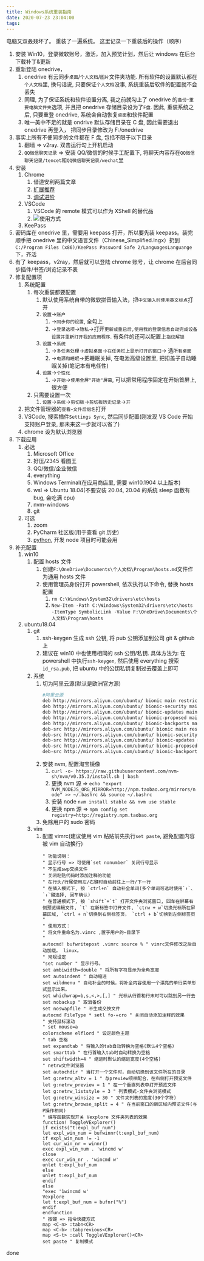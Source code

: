```yaml
---
title: Windows系统重装指南
date: 2020-07-23 23:04:00
tags:
---
```


电脑又双叒叕坏了。 重装了一遍系统。 这里记录一下重装后的操作（顺序）

1.  安装 Win10，登录微软账号，激活，加入预览计划，然后让 windows 在后台下载补丁&更新
2.  重新登陆 onedrive，
    1.  onedrive 有云同步`桌面`/`个人文档`/`图片`文件夹功能. 所有软件的设置默认都在`个人文档`里, 换句话说, 只要保证`个人文档`没事, 系统重装后软件的配置就不会丢失
    2.  同理, 为了保证系统和软件设置分离, 我之前就勾上了 onedrive 的`备份`-`重要电脑文件夹`选项, 并且把 onedrive 存储目录设为了`F盘`. 因此, 重装系统之后, 只要重登 onedrive, 系统会自动恢复`桌面`和软件配置
    3.  唯一美中不足的就是 ondrive 默认存储目录在 C 盘, 因此需要退出 onedrive 再登入， 把同步目录修改为 F:/onedrive
3.  事实上所有不便同步的文件都在 F 盘, 包括不限于以下目录
    1.  翻墙 => v2ray. 双击运行勾上开机启动
    2.  `QQ微信聊天记录` => 安装 QQ/微信的时候手工配置下, 将聊天内容存在`QQ微信聊天记录/tencet`和`QQ微信聊天记录/wechat`里
4.  安装
    1.  Chrome
        1.  借道安利两篇文章
        2.  [扩展推荐](http://www.yaozeyuan.online/2018/01/08/2018/01/Chrome扩展推荐/)
        3.  [调试进阶](http://www.yaozeyuan.online/2018/05/18/2018/05/Chrome调试进阶/)
    2.  VSCode
        1.  VSCode 的 remote 模式可以作为 XShell 的替代品
        2.  ![使用方式](http://ww1.sinaimg.cn/large/6671cfa8ly1gh1aldo25cj20sq0lg76y.jpg)
    3.  KeePass
5.  密码库在 onedrive 里，需要用 keepass 打开，所以要先装 keepass。装完顺手把 onedrive 里的中文语言文件（Chinese_Simplified.lngx）扔到`C:/Program Files (x86)/KeePass Password Safe 2/LanguagesLanguange`下，齐活
6.  有了 keepass，v2ray，然后就可以登陆 chrome 账号，让 chrome 在后台同步插件/书签/浏览记录不表
7.  修复配置项
    1.  系统配置
        1.  每次重装都要配置
            1.  默认使用系统自带的微软拼音输入法，把`中文输入时使用英文标点`打开
            2.  `设置`->`账户`
                1.  ->`同步你的设置`, 全勾上
                2.  ->`登录选项`->`隐私`->打开`更新或重启后,使用我的登录信息自动完成设备设置并重新打开我的应用程序`. 有条件的还可以配置上`指纹解锁`
            3.  `设置`->`系统`
                1.  ->`多任务处理`->`虚拟桌面`->`在任务栏上显示打开的窗口`-> 选`所有桌面`
                2.  ->`电源和睡眠`->把睡眠关掉, 在电池高级设置里, 把扣盖子自动睡眠关掉(笔记本有电任性)
            4.  `设置`->`个性化`
                1.  ->`开始`->`使用全屏"开始"屏幕`, 可以把常用程序固定在开始首屏上, 很方便
        2.  只需要设置一次
            1.  `设置`->`系统`->`剪切板`->`剪切板历史记录`->`开`
    2.  把文件管理器的`查看`-`文件后缀名`打开
    3.  VSCode, 搜索插件`Settings Sync`, 然后同步配置(刚发现 VS Code 开始支持账户登录, 那未来这一步就可以省了)
    4.  chrome 设为默认浏览器
8.  下载应用
    1.  必选
        1.  Microsoft Office
        2.  好压/2345 看图王
        3.  QQ/微信/企业微信
        4.  everything
        5.  Windows Terminal(在应用商店里, 需要 win10.1904 以上版本)
        6.  wsl => Ubuntu 18.04(不要安装 20.04, 20.04 的系统 sleep 函数有 bug, 会吃满 cpu)
        7.  nvm-windows
        8.  git
    2.  可选
        1.  zoom
        2.  PyCharm 社区版(用于查看 git 历史)
        3.  [python](https://www.python.org/downloads/windows/), 开发 node 项目时可能会用
9.  补充配置
    1.  win10
        1.  配置 hosts 文件
            1.  创建`F:\OneDrive\Documents\个人文档\Program\hosts.md`文件作为通用 hosts 文件
            2.  使用管理员身份打开 powershell, 依次执行以下命令, 替换 hosts 配置
                1.  `rm C:\Windows\System32\drivers\etc\hosts`
                2.  `New-Item -Path C:\Windows\System32\drivers\etc\hosts -ItemType SymbolicLink -Value F:\OneDrive\Documents\个人文档\Program\hosts`
    2.  ubuntu18.04
        1.  git
            1.  ssh-keygen 生成 ssh 公钥, 将 pub 公钥添加到公司 git & github 上
            2.  建议在 win10 中也使用相同的 ssh 公钥/私钥. 具体方法为: 在 powershell 中执行`ssh-keygen`, 然后使用 everything 搜索`id_rsa.pub`, 把 ubuntu 中的公钥私钥复制过去覆盖上即可
        2.  系统
            1.  切为阿里云源(默认是欧洲官方源)
                ```bash
                #阿里云源
                deb http://mirrors.aliyun.com/ubuntu/ bionic main restricted universe multiverse
                deb http://mirrors.aliyun.com/ubuntu/ bionic-security main restricted universe multiverse
                deb http://mirrors.aliyun.com/ubuntu/ bionic-updates main restricted universe multiverse
                deb http://mirrors.aliyun.com/ubuntu/ bionic-proposed main restricted universe multiverse
                deb http://mirrors.aliyun.com/ubuntu/ bionic-backports main restricted universe multiverse
                deb-src http://mirrors.aliyun.com/ubuntu/ bionic main restricted universe multiverse
                deb-src http://mirrors.aliyun.com/ubuntu/ bionic-security main restricted universe multiverse
                deb-src http://mirrors.aliyun.com/ubuntu/ bionic-updates main restricted universe multiverse
                deb-src http://mirrors.aliyun.com/ubuntu/ bionic-proposed main restricted universe multiverse
                deb-src http://mirrors.aliyun.com/ubuntu/ bionic-backports main restricted universe multiverse
                ```
            2.  安装 nvm, 配置淘宝镜像
                1.  `curl -o- https://raw.githubusercontent.com/nvm-sh/nvm/v0.35.3/install.sh | bash`
                2.  更换 nvm 源 => `echo "export NVM_NODEJS_ORG_MIRROR=http://npm.taobao.org/mirrors/node" >> ~/.bashrc && source ~/.bashrc`
                3.  安装 node `nvm install stable && nvm use stable`
                4.  更换 npm 源 => `npm config set registry=http://registry.npm.taobao.org`
            3.  免除用户的 sudo 密码
        3.  vim
            1.  配置 vimrc(建议使用 vim 粘贴前先执行`set paste`, 避免配置内容被 vim 自动换行)
                ```vimrc
                " 功能说明：
                " 显示行号 => 可使用`set nonumber` 关闭行号显示
                " 不生成swp交换文件
                " 关闭粘贴代码时添加注释的功能
                " 在行头/行尾使用左/右键时自动前往上一行/下一行
                " 在插入模式下, 按 `ctrl+n` 自动补全单词(多个单词可选时使用`↑`、`↓`键选择, 回车确认)
                " 在普通模式下, 按 `shift`+`t` 打开文件夹浏览窗口, 回车在屏幕右侧预览编辑文件, `t` 在新标签中打开文件, `ctrw + w`切换光标所在屏幕区域, `ctrl + n`切换到右侧标签页， `ctrl + b`切换到左侧标签页
                "
                " 使用方式：
                " 将文件重命名为.vimrc ,置于用户的~目录下
                "
                autocmd! bufwritepost .vimrc source % " vimrc文件修改之后自动加载。 linux。
                " 常规设定
                "set number " 显示行号。
                set ambiwidth=double " 将所有字符显示为全角宽度
                set autoindent " 自动缩进
                set wildmenu " 自动补全的时候，将补全内容使用一个漂亮的单行菜单形式显示出来。
                set whichwrap=b,s,<,>,[,] " 光标从行首和行末时可以跳到另一行去
                set nobackup " 取消备份
                set noswapfile " 不生成交换文件
                autocmd FileType * setl fo-=cro " 关闭自动添加注释的效果
                " 支持鼠标滚动
                " set mouse=a
                colorscheme elflord " 设定颜色主题
                " tab 空格
                set expandtab " 将输入的tab自动转换为空格(默认4个空格)
                set smarttab " 在行首输入tab时自动转换为空格
                set shiftwidth=4 " 缩进时默认的缩进宽度(4个空格)
                " netrw文件浏览器
                set autochdir " 当打开一个文件时，自动切换到该文件所在的目录
                let g:netrw_altv = 1 " 与preview项相配合，在右侧打开预览文件
                let g:netrw_preview = 1 " 在一个垂直列表中打开预览文件
                let g:netrw_liststyle = 3 " 列表模式-文件夹浏览模式
                let g:netrw_winsize = 30 " 文件夹列表的宽度(30个字符)
                let g:netrw_browse_split = 4 " 在当前窗口的新区域内预览文件(与P操作相同)
                " 编写函数实现开关 Vexplore 文件夹列表的效果
                function! ToggleVExplorer()
                if exists("t:expl_buf_num")
                let expl_win_num = bufwinnr(t:expl_buf_num)
                if expl_win_num != -1
                let cur_win_nr = winnr()
                exec expl_win_num . 'wincmd w'
                close
                exec cur_win_nr . 'wincmd w'
                unlet t:expl_buf_num
                else
                unlet t:expl_buf_num
                endif
                else
                "exec '1wincmd w'
                Vexplore
                let t:expl_buf_num = bufnr("%")
                endif
                endfunction
                " 按键 => 指令快捷方式
                map <C-n> :tabn<CR>
                map <C-b> :tabprevious<CR>
                map <S-t> :call ToggleVExplorer()<CR>
                set paste " 复制模式
                ```

done
